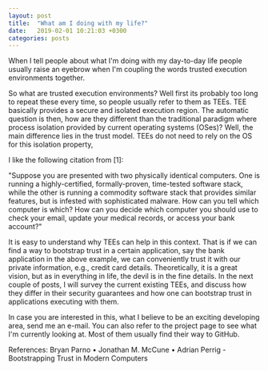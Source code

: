 ```yaml
---
layout: post
title:  "What am I doing with my life?"
date:   2019-02-01 10:21:03 +0300
categories: posts
---
```


When I tell people about what I'm doing with my day-to-day life people usually raise an eyebrow when I'm coupling the words trusted execution environments together.

So what are trusted execution environments? Well first its probably too long to repeat these every time, so people usually refer to them as TEEs.
TEE basically provides a secure and isolated execution region.
The automatic question is then, how are they different than the traditional paradigm where process isolation
provided by current operating systems (OSes)?
Well, the main difference lies in the trust model.
TEEs do not need to rely on the OS for this isolation property,

I like the following citation from [1]:

"Suppose you are presented with two physically identical computers. One is running a highly-certified, formally-proven, time-tested software stack, while the other is running a commodity software stack that provides similar features, but is infested with sophisticated malware.
How can you tell which computer is which? How can you decide which computer you should use to check your email, update your medical records, or access your bank account?"

It is easy to understand why TEEs can help in this context. That is if we can find a way to bootstrap trust in a certain
application, say the bank application in the above example, we can conveniently trust it with our private information, e.g., credit card details.
Theoretically, it is a great vision, but as in everything in life, the devil is in the fine details.
In the next couple of posts, I will survey the current existing TEEs, and discuss how they differ in their security guarantees and how one can bootstrap trust in applications executing with them.

In case you are interested in this, what I believe to be an exciting developing area, send me an e-mail. You can also refer
to the project page to see what I'm currently looking at. Most of them usually find their way to GitHub.

References:
Bryan Parno • Jonathan M. McCune • Adrian Perrig - Bootstrapping Trust in Modern Computers
